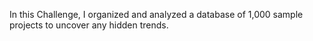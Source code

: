 In this Challenge, I organized and analyzed a database of 1,000 sample projects to uncover any hidden trends.

